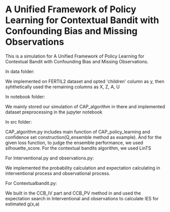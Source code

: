 # A Unified Framework of Policy Learning for Contextual Bandit with Confounding Bias and Missing Observations

This is a simulation for A Unified Framework of Policy Learning for Contextual Bandit with Confounding Bias and Missing Observations.

In data folder:

We implemented on FERTIL2 dataset and opted 'children' column as y, then syhthetically used the remaining columns as X, Z, A, U

In notebook folder:

We mainly stored our simulation of CAP_algorithm in there and implemented dataset preprocessing in the jupyter notebook

In src folder:

CAP_algorithm.py includes main function of CAP_policy_learning and confidence set construction(Q_ensemble method as example). And for the given loss function, to judge the ensemble performance, we used silhouette_score. For the contextual bandits algorithm, we used LinTS

For Interventional.py and observations.py:

We implemented the probability calculation and expectation calculating in interventional process and observational process.

For Contextualbandit.py:

We built in the CCB_IV part and CCB_PV method in and used the expectation search in Interventional and observations to calculate IES for estimated g(x,a)
